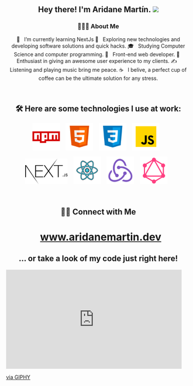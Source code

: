 <h2 align="center"> Hey there! I'm Aridane Martín. <img src="https://github.com/souvikguria98/souvikguria98/blob/master/Hi.gif" width="25"></h2>

<h3 align="center"> 👨🏻‍💻 About Me </h3>
<p align="center">
🔭 &nbsp; I’m currently learning NextJs
🤔 &nbsp; Exploring new technologies and developing software solutions and quick hacks.
🎓 &nbsp; Studying Computer Science and computer programming.
💼 &nbsp; Front-end web developer.
🌱 &nbsp; Enthusiast in giving an awesome user experience to my clients.
✍️ &nbsp; Listening and playing music bring me peace.
☕ &nbsp; I belive, a perfect cup of coffee can be the ultimate solution for any stress. 
</p>
<br>

<h2 align="center">
  🛠 Here are some technologies I use at work:
</h2>
<p align="center">
<code><img height="75" src="https://github.com/chandan-reddy-k/chandan-reddy-k/blob/master/assets/npm.png"></code> &nbsp;&nbsp;
<code><img height="75" src="https://github.com/chandan-reddy-k/chandan-reddy-k/blob/master/assets/html.png"></code> &nbsp;&nbsp;
<code><img height="75" src="https://github.com/chandan-reddy-k/chandan-reddy-k/blob/master/assets/css.png"></code> &nbsp;&nbsp;
<code><img height="75" src="https://github.com/chandan-reddy-k/chandan-reddy-k/blob/master/assets/js.png"></code> &nbsp;&nbsp;
</p>
<p align="center">
<code><img height="70" src="https://github.com/chandan-reddy-k/chandan-reddy-k/blob/master/assets/next.png"></code> &nbsp;&nbsp;
<code><img height="75" src="https://github.com/chandan-reddy-k/chandan-reddy-k/blob/master/assets/react.png"></code> &nbsp;&nbsp;
<code><img height="75" src="https://github.com/chandan-reddy-k/chandan-reddy-k/blob/master/assets/redux.png"></code> &nbsp;&nbsp;
<code><img height="75" src="https://github.com/chandan-reddy-k/chandan-reddy-k/blob/master/assets/graphql.png"></code> &nbsp;&nbsp;
</p>

<br/>

<h2 align="center"> 🤝🏻 Connect with Me </h2>
<h1 align="center">
&nbsp; <a href="https://www.aridanemartin.dev" target="_blank" rel="noopener noreferrer"><strong>www.aridanemartin.dev</strong></a>  
</h1>
<h2 align="center">... or take a look of my code just right here!</h2>
<iframe align="center" src="https://giphy.com/embed/Js7cqIkpxFy0bILFFA" width="480" height="270" frameBorder="0" class="giphy-embed" allowFullScreen></iframe><p><a href="https://giphy.com/gifs/nasa-nasareactions-Js7cqIkpxFy0bILFFA">via GIPHY</a></p>
